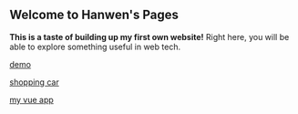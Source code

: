 ## Welcome to Hanwen's Pages

**This is a taste of building up my first own website!** Right here, you will be able to explore something useful in web tech. 

[demo](https://hanwen76.github.io/demo/)

[shopping car](https://hanwen76.github.io/shopping_car/)

[my vue app](https://hanwen76.github.io/dist/)
